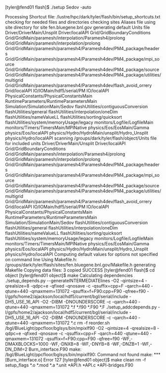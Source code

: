 [tyler@fend01 flash]$ ./setup Sedov -auto

Processing Shortcut file: /lustre/hpc/dark/tyler/flash/bin/setup_shortcuts.txt
checking for needed files and directories
    checking sites Aliases file
    using site directory for site fen.bluegene.bnl.gov
generating default Units file
    Driver/DriverMain/Unsplit
    Driver/localAPI
    Grid/GridBoundaryConditions
    Grid/GridMain/paramesh/interpolation/Paramesh4/prolong
    Grid/GridMain/paramesh/interpolation/prolong
    Grid/GridMain/paramesh/paramesh4/Paramesh4dev/PM4_package/headers
    Grid/GridMain/paramesh/paramesh4/Paramesh4dev/PM4_package/mpi_source
    Grid/GridMain/paramesh/paramesh4/Paramesh4dev/PM4_package/source
    Grid/GridMain/paramesh/paramesh4/Paramesh4dev/PM4_package/utilities/multigrid
    Grid/GridMain/paramesh/paramesh4/Paramesh4dev/flash_avoid_orrery
    Grid/localAPI
    IO/IOMain/hdf5/serial/PM
    IO/localAPI
    PhysicalConstants/PhysicalConstantsMain
    RuntimeParameters/RuntimeParametersMain
    Simulation/SimulationMain/Sedov
    flashUtilities/contiguousConversion
    flashUtilities/general
    flashUtilities/interpolation/oneDim
    flashUtilities/nameValueLL
    flashUtilities/sorting/quicksort
    flashUtilities/system/memoryUsage/legacy
    monitors/Logfile/LogfileMain
    monitors/Timers/TimersMain/MPINative
    physics/Eos/EosMain/Gamma
    physics/Eos/localAPI
    physics/Hydro/HydroMain/unsplit/Hydro_Unsplit
    physics/Hydro/localAPI
scanning /groups/dark/tyler/flash/object/Units file for included units
    Driver/DriverMain/Unsplit
    Driver/localAPI
    Grid/GridBoundaryConditions
    Grid/GridMain/paramesh/interpolation/Paramesh4/prolong
    Grid/GridMain/paramesh/interpolation/prolong
    Grid/GridMain/paramesh/paramesh4/Paramesh4dev/PM4_package/headers
    Grid/GridMain/paramesh/paramesh4/Paramesh4dev/PM4_package/mpi_source
    Grid/GridMain/paramesh/paramesh4/Paramesh4dev/PM4_package/source
    Grid/GridMain/paramesh/paramesh4/Paramesh4dev/PM4_package/utilities/multigrid
    Grid/GridMain/paramesh/paramesh4/Paramesh4dev/flash_avoid_orrery
    Grid/localAPI
    IO/IOMain/hdf5/serial/PM
    IO/localAPI
    PhysicalConstants/PhysicalConstantsMain
    RuntimeParameters/RuntimeParametersMain
    Simulation/SimulationMain/Sedov
    flashUtilities/contiguousConversion
    flashUtilities/general
    flashUtilities/interpolation/oneDim
    flashUtilities/nameValueLL
    flashUtilities/sorting/quicksort
    flashUtilities/system/memoryUsage/legacy
    monitors/Logfile/LogfileMain
    monitors/Timers/TimersMain/MPINative
    physics/Eos/EosMain/Gamma
    physics/Eos/localAPI
    physics/Hydro/HydroMain/unsplit/Hydro_Unsplit
    physics/Hydro/localAPI
Computing default values for options not specified on command line
Using Makefile.h: /groups/dark/tyler/flash/sites/fen.bluegene.bnl.gov/Makefile.h
generating Makefile
Copying data files: 3 copied
SUCCESS
[tyler@fend01 flash]$ cd object
[tyler@fend01 object]$ make
Calculating dependencies
./setup_depends.py --generateINTERMEDIATElines -O2 -qintsize=4 -qrealsize=8 -qdpc=e -qfixed -qnosave -c -qsuffix=cpp=F -qarch=440 -qtune=440 -qmaxmem=131072 -qsuffix=f=F90:cpp=F90 -qfree=f90 -I/gpfs/home2/ajackson/local/hdf5/current/bgl/serial/include -DH5_USE_16_API -O2 -DIBM -DNOUNDERSCORE -c -qarch=440 -qtune=440 -qmaxmem=131072 *.f *.f90 *.F90 *.F
./setup_addcdepends.py -I/gpfs/home2/ajackson/local/hdf5/current/bgl/serial/include -DH5_USE_16_API -O2 -DIBM -DNOUNDERSCORE -c -qarch=440 -qtune=440 -qmaxmem=131072 *.c
rm -f reorder.sh
/bgl/BlueLight/ppcfloor/bglsys/bin/mpixlf90 -O2 -qintsize=4 -qrealsize=8 -qdpc=e -qfixed -qnosave -c -qsuffix=cpp=F -qarch=440 -qtune=440 -qmaxmem=131072 -qsuffix=f=F90:cpp=F90 -qfree=f90 -WF,-DMAXBLOCKS=1000 -WF,-DNXB=8 -WF,-DNYB=8 -WF,-DNZB=1 -WF,-DN_DIM=2 Burn_interface.F90
make: /bgl/BlueLight/ppcfloor/bglsys/bin/mpixlf90: Command not found
make: *** [Burn_interface.o] Error 127
[tyler@fend01 object]$ make clean
rm -f setup_flags *.o *.mod *.a *.unit *API.h *API.c *API-bridges.F90